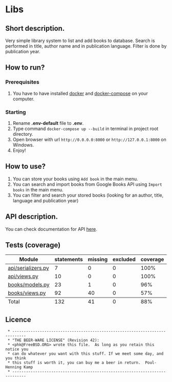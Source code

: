 # Libs
## Short description.

Very simple library system
to list and add books to database.
Search is performed in title, author name and in publication language.
Filter is done by publication year.

## How to run?

### Prerequisites
1. You have to have installed [docker](https://www.docker.com/)
   and [docker-compose](https://docs.docker.com/compose/install/) on your computer.

### Starting
1. Rename **.env-default** file to **.env**.
2. Type command `docker-compose up --build` in terminal in project root directory.
3. Open browser with url `http://0.0.0.0:8000` or `http://127.0.0.1:8000` on Windows.
4. Enjoy!

## How to use?
1. You can store your books using `Add book` in the main menu.
2. You can search and import books from Google Books API using `Import books` in the main menu.
3. You can filter and search your stored books (looking for an author, title, language and publication year)

## API description.
You can check documentation for API [here](https://libs-books.herokuapp.com/v1/swagger/).

## Tests (coverage)
<dl>
    <table class="index">
        <thead>
            <tr class="tablehead" title="Click to sort">
                <th class="name left headerSortDown shortkey_n">Module</th>
                <th class="shortkey_s">statements</th>
                <th class="shortkey_m">missing</th>
                <th class="shortkey_x">excluded</th>
                <th class="right shortkey_c">coverage</th>
            </tr>
        </thead>
        <tfoot>
            <tr class="total">
                <td class="name left">Total</td>
                <td>132</td>
                <td>41</td>
                <td>0</td>
                <td class="right" data-ratio="355 398">88%</td>
            </tr>
        </tfoot>
        <tbody>
            <tr class="file">
                <td class="name left"><a href="api_serializers_py.html">api/serializers.py</a></td>
                <td>7</td>
                <td>0</td>
                <td>0</td>
                <td class="right" data-ratio="7 7">100%</td>
            </tr>
            <tr class="file">
                <td class="name left"><a href="api_views_py.html">api/views.py</a></td>
                <td>10</td>
                <td>0</td>
                <td>0</td>
                <td class="right" data-ratio="10 10">100%</td>
            </tr>
            <tr class="file">
                <td class="name left"><a href="books_models_py.html">books/models.py</a></td>
                <td>23</td>
                <td>1</td>
                <td>0</td>
                <td class="right" data-ratio="22 23">96%</td>
            </tr>
            <tr class="file">
                <td class="name left"><a href="books_views_py.html">books/views.py</a></td>
                <td>92</td>
                <td>40</td>
                <td>0</td>
                <td class="right" data-ratio="52 92">57%</td>
            </tr>
        </tbody>
    </table>
</dl>

## Licence
```text
 * ----------------------------------------------------------------------------
 * "THE BEER-WARE LICENSE" (Revision 42):
 * <phk@FreeBSD.ORG> wrote this file.  As long as you retain this notice you
 * can do whatever you want with this stuff. If we meet some day, and you think
 * this stuff is worth it, you can buy me a beer in return.  Poul-Henning Kamp
 * ----------------------------------------------------------------------------
 ```